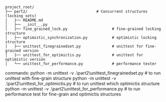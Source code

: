 ```
project_root/
├── part2/                               # Concurrent structures (locking sets)
│   ├── README.md
│   ├── __init__.py
│   ├── fine_grained_lock.py                    # fine-grained locking structure
│   ├── optimistic_synchronization.py           # optimistic locking structure
│   ├── unittest_finegrainedset.py              # unittest for fine-grained version
│   ├── unittest_for_optimictis.py              # unittest for optimistic version
│   └── unittest_for_performance.py             # performance tester
```

commands:
python -m unittest -v .\part2\unittest_finegrainedset.py        # to run unittest with fine-grain structure
python -m unittest -v .\part2\unittest_for_optimictis.py        # to run unittest which optimictis structure
python -m unittest -v .\part2\unittest_for_performance.py       # to run performance test for fine-grain and optimictis structures
